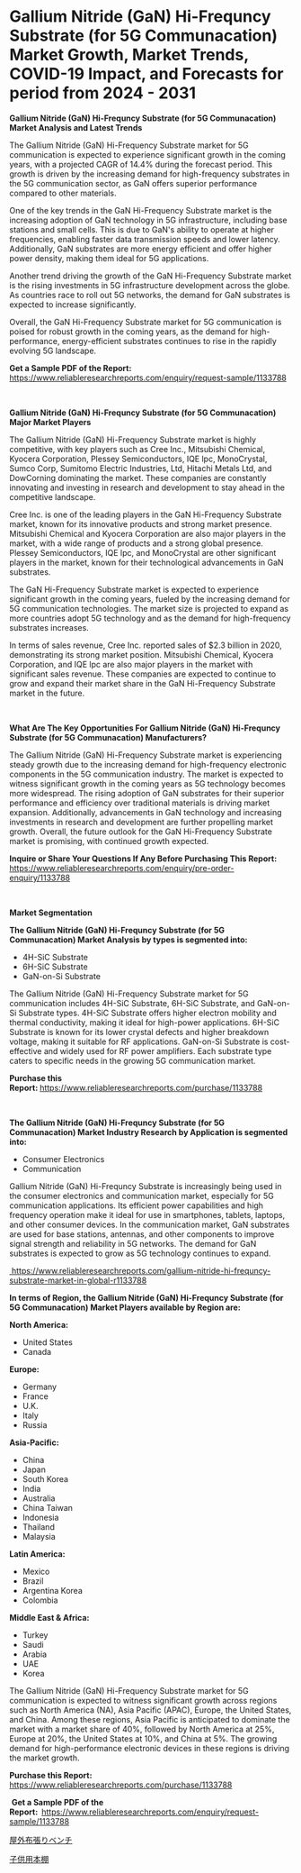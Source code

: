 <p><h1>Gallium Nitride (GaN) Hi-Frequncy Substrate (for 5G Communacation) Market Growth, Market Trends, COVID-19 Impact, and Forecasts for period from 2024 - 2031</h1></p><p><strong>Gallium Nitride (GaN) Hi-Frequncy Substrate (for 5G Communacation) Market Analysis and Latest Trends</strong></p>
<p><p>The Gallium Nitride (GaN) Hi-Frequency Substrate market for 5G communication is expected to experience significant growth in the coming years, with a projected CAGR of 14.4% during the forecast period. This growth is driven by the increasing demand for high-frequency substrates in the 5G communication sector, as GaN offers superior performance compared to other materials.</p><p>One of the key trends in the GaN Hi-Frequency Substrate market is the increasing adoption of GaN technology in 5G infrastructure, including base stations and small cells. This is due to GaN's ability to operate at higher frequencies, enabling faster data transmission speeds and lower latency. Additionally, GaN substrates are more energy efficient and offer higher power density, making them ideal for 5G applications.</p><p>Another trend driving the growth of the GaN Hi-Frequency Substrate market is the rising investments in 5G infrastructure development across the globe. As countries race to roll out 5G networks, the demand for GaN substrates is expected to increase significantly.</p><p>Overall, the GaN Hi-Frequency Substrate market for 5G communication is poised for robust growth in the coming years, as the demand for high-performance, energy-efficient substrates continues to rise in the rapidly evolving 5G landscape.</p></p>
<p><strong>Get a Sample PDF of the Report:&nbsp;</strong> <a href="https://www.reliableresearchreports.com/enquiry/request-sample/1133788">https://www.reliableresearchreports.com/enquiry/request-sample/1133788</a></p>
<p>&nbsp;</p>
<p><strong>Gallium Nitride (GaN) Hi-Frequncy Substrate (for 5G Communacation) Major Market Players</strong></p>
<p><p>The Gallium Nitride (GaN) Hi-Frequency Substrate market is highly competitive, with key players such as Cree Inc., Mitsubishi Chemical, Kyocera Corporation, Plessey Semiconductors, IQE lpc, MonoCrystal, Sumco Corp, Sumitomo Electric Industries, Ltd, Hitachi Metals Ltd, and DowCorning dominating the market. These companies are constantly innovating and investing in research and development to stay ahead in the competitive landscape.</p><p>Cree Inc. is one of the leading players in the GaN Hi-Frequency Substrate market, known for its innovative products and strong market presence. Mitsubishi Chemical and Kyocera Corporation are also major players in the market, with a wide range of products and a strong global presence. Plessey Semiconductors, IQE lpc, and MonoCrystal are other significant players in the market, known for their technological advancements in GaN substrates.</p><p>The GaN Hi-Frequency Substrate market is expected to experience significant growth in the coming years, fueled by the increasing demand for 5G communication technologies. The market size is projected to expand as more countries adopt 5G technology and as the demand for high-frequency substrates increases.</p><p>In terms of sales revenue, Cree Inc. reported sales of $2.3 billion in 2020, demonstrating its strong market position. Mitsubishi Chemical, Kyocera Corporation, and IQE lpc are also major players in the market with significant sales revenue. These companies are expected to continue to grow and expand their market share in the GaN Hi-Frequency Substrate market in the future.</p></p>
<p>&nbsp;</p>
<p><strong>What Are The Key Opportunities For Gallium Nitride (GaN) Hi-Frequncy Substrate (for 5G Communacation) Manufacturers?</strong></p>
<p><p>The Gallium Nitride (GaN) Hi-Frequency Substrate market is experiencing steady growth due to the increasing demand for high-frequency electronic components in the 5G communication industry. The market is expected to witness significant growth in the coming years as 5G technology becomes more widespread. The rising adoption of GaN substrates for their superior performance and efficiency over traditional materials is driving market expansion. Additionally, advancements in GaN technology and increasing investments in research and development are further propelling market growth. Overall, the future outlook for the GaN Hi-Frequency Substrate market is promising, with continued growth expected.</p></p>
<p><strong>Inquire or Share Your Questions If Any Before Purchasing This Report:</strong> <a href="https://www.reliableresearchreports.com/enquiry/pre-order-enquiry/1133788">https://www.reliableresearchreports.com/enquiry/pre-order-enquiry/1133788</a></p>
<p>&nbsp;</p>
<p><strong>Market Segmentation</strong></p>
<p><strong>The Gallium Nitride (GaN) Hi-Frequncy Substrate (for 5G Communacation) Market Analysis by types is segmented into:</strong></p>
<p><ul><li>4H-SiC Substrate</li><li>6H-SiC Substrate</li><li>GaN-on-Si Substrate</li></ul></p>
<p><p>The Gallium Nitride (GaN) Hi-Frequency Substrate market for 5G communication includes 4H-SiC Substrate, 6H-SiC Substrate, and GaN-on-Si Substrate types. 4H-SiC Substrate offers higher electron mobility and thermal conductivity, making it ideal for high-power applications. 6H-SiC Substrate is known for its lower crystal defects and higher breakdown voltage, making it suitable for RF applications. GaN-on-Si Substrate is cost-effective and widely used for RF power amplifiers. Each substrate type caters to specific needs in the growing 5G communication market.</p></p>
<p><strong>Purchase this Report:&nbsp;</strong><a href="https://www.reliableresearchreports.com/purchase/1133788">https://www.reliableresearchreports.com/purchase/1133788</a></p>
<p>&nbsp;</p>
<p><strong>The Gallium Nitride (GaN) Hi-Frequncy Substrate (for 5G Communacation) Market Industry Research by Application is segmented into:</strong></p>
<p><ul><li>Consumer Electronics</li><li>Communication</li></ul></p>
<p><p>Gallium Nitride (GaN) Hi-Frequncy Substrate is increasingly being used in the consumer electronics and communication market, especially for 5G communication applications. Its efficient power capabilities and high frequency operation make it ideal for use in smartphones, tablets, laptops, and other consumer devices. In the communication market, GaN substrates are used for base stations, antennas, and other components to improve signal strength and reliability in 5G networks. The demand for GaN substrates is expected to grow as 5G technology continues to expand.</p></p>
<p><a href="https://www.reliableresearchreports.com/gallium-nitride-hi-frequncy-substrate-market-in-global-r1133788">&nbsp;https://www.reliableresearchreports.com/gallium-nitride-hi-frequncy-substrate-market-in-global-r1133788</a></p>
<p><strong>In terms of Region, the Gallium Nitride (GaN) Hi-Frequncy Substrate (for 5G Communacation) Market Players available by Region are:</strong></p>
<p>
    <p> <strong> North America: </strong>
        <ul>
            <li>United States</li>
            <li>Canada</li>
        </ul>
        </p> 
    <p> <strong> Europe: </strong>
        <ul>
            <li>Germany</li>
            <li>France</li>
            <li>U.K.</li>
            <li>Italy</li>
            <li>Russia</li>
        </ul>
        </p> 
    <p> <strong> Asia-Pacific: </strong>
        <ul>
            <li>China</li>
            <li>Japan</li>
            <li>South Korea</li>
            <li>India</li>
            <li>Australia</li>
            <li>China Taiwan</li>
            <li>Indonesia</li>
            <li>Thailand</li>
            <li>Malaysia</li>
        </ul>
        </p> 
    <p> <strong> Latin America: </strong>
        <ul>
            <li>Mexico</li>
            <li>Brazil</li>
            <li>Argentina Korea</li>
            <li>Colombia</li>
        </ul>
        </p> 
    <p> <strong> Middle East & Africa: </strong>
        <ul>
            <li>Turkey</li>
            <li>Saudi</li>
            <li>Arabia</li>
            <li>UAE</li>
            <li>Korea</li>
        </ul>
    </p>
    </p>
<p><p>The Gallium Nitride (GaN) Hi-Frequency Substrate market for 5G communication is expected to witness significant growth across regions such as North America (NA), Asia Pacific (APAC), Europe, the United States, and China. Among these regions, Asia Pacific is anticipated to dominate the market with a market share of 40%, followed by North America at 25%, Europe at 20%, the United States at 10%, and China at 5%. The growing demand for high-performance electronic devices in these regions is driving the market growth.</p></p>
<p><strong>Purchase this Report: </strong><a href="https://www.reliableresearchreports.com/purchase/1133788">https://www.reliableresearchreports.com/purchase/1133788</a></p>
<p>&nbsp;<strong>Get a Sample PDF of the Report:&nbsp;&nbsp;</strong><a href="https://www.reliableresearchreports.com/enquiry/request-sample/1133788">https://www.reliableresearchreports.com/enquiry/request-sample/1133788</a></p>
<p><strong></strong></p>
<p><p><a href="https://github.com/zoetazuur/Market-Research-Report-List-1/blob/main/6642533103768.md">屋外布張りベンチ</a></p><p><a href="https://github.com/VinceMarvin1/Market-Research-Report-List-1/blob/main/2818359103769.md">子供用本棚</a></p></p>